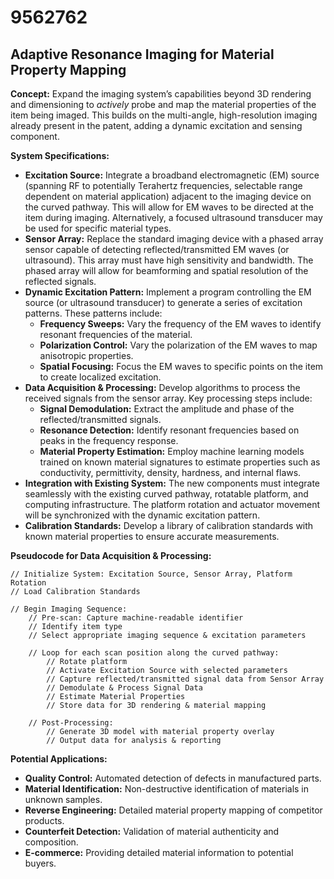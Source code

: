 # 9562762

## Adaptive Resonance Imaging for Material Property Mapping

**Concept:** Expand the imaging system’s capabilities beyond 3D rendering and dimensioning to *actively* probe and map the material properties of the item being imaged. This builds on the multi-angle, high-resolution imaging already present in the patent, adding a dynamic excitation and sensing component.

**System Specifications:**

*   **Excitation Source:** Integrate a broadband electromagnetic (EM) source (spanning RF to potentially Terahertz frequencies, selectable range dependent on material application) adjacent to the imaging device on the curved pathway. This will allow for EM waves to be directed at the item during imaging. Alternatively, a focused ultrasound transducer may be used for specific material types.
*   **Sensor Array:** Replace the standard imaging device with a phased array sensor capable of detecting reflected/transmitted EM waves (or ultrasound). This array must have high sensitivity and bandwidth. The phased array will allow for beamforming and spatial resolution of the reflected signals.
*   **Dynamic Excitation Pattern:** Implement a program controlling the EM source (or ultrasound transducer) to generate a series of excitation patterns. These patterns include:
    *   **Frequency Sweeps:** Vary the frequency of the EM waves to identify resonant frequencies of the material.
    *   **Polarization Control:** Vary the polarization of the EM waves to map anisotropic properties.
    *   **Spatial Focusing:** Focus the EM waves to specific points on the item to create localized excitation.
*   **Data Acquisition & Processing:** Develop algorithms to process the received signals from the sensor array. Key processing steps include:
    *   **Signal Demodulation:** Extract the amplitude and phase of the reflected/transmitted signals.
    *   **Resonance Detection:** Identify resonant frequencies based on peaks in the frequency response.
    *   **Material Property Estimation:** Employ machine learning models trained on known material signatures to estimate properties such as conductivity, permittivity, density, hardness, and internal flaws.
*   **Integration with Existing System:** The new components must integrate seamlessly with the existing curved pathway, rotatable platform, and computing infrastructure. The platform rotation and actuator movement will be synchronized with the dynamic excitation pattern.
*   **Calibration Standards:** Develop a library of calibration standards with known material properties to ensure accurate measurements.

**Pseudocode for Data Acquisition & Processing:**

```
// Initialize System: Excitation Source, Sensor Array, Platform Rotation
// Load Calibration Standards

// Begin Imaging Sequence:
    // Pre-scan: Capture machine-readable identifier
    // Identify item type
    // Select appropriate imaging sequence & excitation parameters

    // Loop for each scan position along the curved pathway:
        // Rotate platform
        // Activate Excitation Source with selected parameters
        // Capture reflected/transmitted signal data from Sensor Array
        // Demodulate & Process Signal Data
        // Estimate Material Properties
        // Store data for 3D rendering & material mapping

    // Post-Processing:
        // Generate 3D model with material property overlay
        // Output data for analysis & reporting
```

**Potential Applications:**

*   **Quality Control:** Automated detection of defects in manufactured parts.
*   **Material Identification:** Non-destructive identification of materials in unknown samples.
*   **Reverse Engineering:** Detailed material property mapping of competitor products.
*   **Counterfeit Detection:** Validation of material authenticity and composition.
*   **E-commerce:** Providing detailed material information to potential buyers.